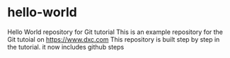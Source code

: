 # hello-world
Hello World repository for Git tutorial
This is an example repository for the Git tutoial on https://www.dxc.com
This repository is built step by step in the tutorial.
it now includes github steps
